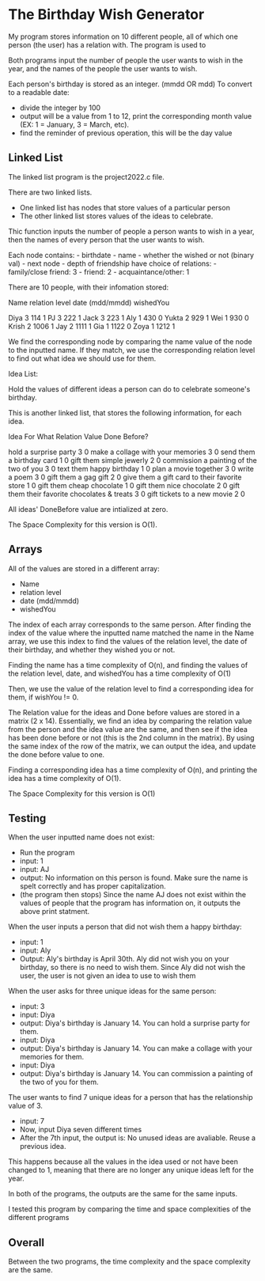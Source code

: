 # The Birthday Wish Generator

My program stores information on 10 different people, all of which one person (the user) has a relation with. 
The program is used to 

Both programs input the number of people the user wants to wish in the year, and the names of the people the user wants to wish.

Each person's birthday is stored as an integer. (mmdd OR mdd)
To convert to a readable date:
- divide the integer by 100
- output will be a value from 1 to 12, print the corresponding month value (EX: 1 = January, 3 = March, etc).
- find the reminder of previous operation, this will be the day value

## Linked List 

The linked list program is the project2022.c file.

There are two linked lists.
- One linked list has nodes that store values of a particular person
- The other linked list stores values of the ideas to celebrate.

Thic function inputs the number of people a person wants to wish in a year, then the names of every person that the user wants to wish. 

Each node contains:
    - birthdate
    - name
    - whether the wished or not (binary val)
    - next node
    - depth of friendship
        have choice of relations:
            - family/close friend: 3
            - friend: 2
            - acquaintance/other: 1 

There are 10 people, with their infomation stored:

Name   relation level  date (mdd/mmdd)    wishedYou

Diya        3               114             1
PJ          3               222             1
Jack        3               223             1
Aly         1               430             0
Yukta       2               929             1
Wei         1               930             0
Krish       2               1006            1
Jay         2               1111            1
Gia         1               1122            0
Zoya        1               1212            1

We find the corresponding node by comparing the name value of the node to the inputted name.
If they match, we use the corresponding relation level to find out what idea we should use for them.

Idea List:

Hold the values of different ideas a person can do to celebrate someone's birthday.

This is another linked list, that stores the following information, for each idea.

Idea                                              For What Relation Value      Done Before?

hold a surprise party                                       3                       0
make a collage with your memories                           3                       0
send them a birthday card                                   1                       0
gift them simple jewerly                                    2                       0
commission a painting of the two of you                     3                       0
text them happy birthday                                    1                       0
plan a movie together                                       3                       0
write a poem                                                3                       0
gift them a gag gift                                        2                       0
give them a gift card to their favorite store               1                       0
gift them cheap chocolate                                   1                       0
gift them nice chocolate                                    2                       0
gift them their favorite chocolates & treats                3                       0
gift tickets to a new movie                                 2                       0

All ideas' DoneBefore value are intialized at zero.

The Space Complexity for this version is O(1).

## Arrays

All of the values are stored in a different array:
- Name
- relation level
- date (mdd/mmdd)
- wishedYou

The index of each array corresponds to the same person. After finding the index of the value where the inputted name matched the name in the Name array, we use this index to find the values of the relation level, the date of their birthday, and whether they wished you or not.

Finding the name has a time complexity of O(n), and finding the values of the relation level, date, and wishedYou has a time complexity of O(1)

Then, we use the value of the relation level to find a corresponding idea for them, if wishYou != 0.

The Relation value for the ideas and Done before values are stored in a matrix (2 x 14). Essentially, we find an idea by comparing the relation value from the person and the idea value are the same, and then see if the idea has been done before or not (this is the 2nd column in the matrix).
By using the same index of the row of the matrix, we can output the idea, and update the done before value to one.

Finding a corresponding idea has a time complexity of O(n), and printing the idea has a time complexity of O(1).

The Space Complexity for this version is O(1)

## Testing

When the user inputted name does not exist:
- Run the program
- input: 1
- input: AJ
- output: No information on this person is found. Make sure the name is spelt correctly and has proper capitalization.
- (the program then stops)
Since the name AJ does not exist within the values of people that the program has information on, it outputs the above print statment.

When the user inputs a person that did not wish them a happy birthday:
- input: 1
- input: Aly
- Output: Aly's birthday is April 30th. Aly did not wish you on your birthday, so there is no need to wish them.
Since Aly did not wish the user, the user is not given an idea to use to wish them

When the user asks for three unique ideas for the same person:
- input: 3
- input: Diya
- output: Diya's birthday is January 14. You can hold a surprise party for them.
- input: Diya
- output: Diya's birthday is January 14. You can make a collage with your memories for them.
- input: Diya
- output: Diya's birthday is January 14. You can commission a painting of the two of you for them.

The user wants to find 7 unique ideas for a person that has the relationship value of 3.
- input: 7
- Now, input Diya seven different times 
- After the 7th input, the output is: No unused ideas are avaliable. Reuse a previous idea.

This happens because all the values in the idea used or not have been changed to 1, meaning that there are no longer any unique ideas left for the year.

In both of the programs, the outputs are the same for the same inputs.

I tested this program by comparing the time and space complexities of the different programs

## Overall

Between the two programs, the time complexity and the space complexity are the same. 
